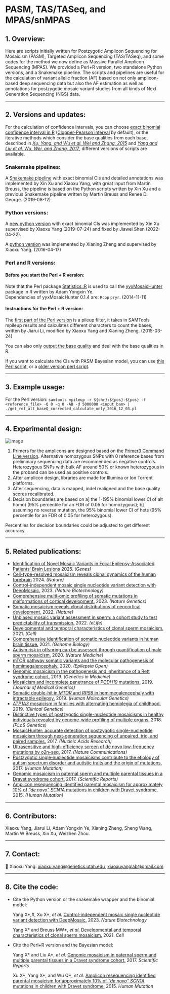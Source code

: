 # PASM, TAS/TASeq, and MPAS/snMPAS

## 1. Overview:

Here are scripts initially written for Postzygotic Amplicon Sequencing for Mosaicism (PASM), Targeted Amplicon Sequencing (TAS/TASeq), and some codes for the method we now define as Massive Parallel Amplicon Sequencing (MPAS). We provided a Perl+R version, two standalone Python versions, and a Snakemake pipeline. The scripts and pipelines are useful for the calculation of variant allelic fraction (AF) based on not only amplicon-based deep sequencing data but also the AF estimation as well as annotations for postzygotic mosaic variant studies from all kinds of Next Generation Sequencing (NGS) data.

--------------
## 2. Versions and updates:

For the calculation of confidence intervals, you can choose [exact binomial confidence interval in R](https://www.rdocumentation.org/packages/stats/versions/3.6.2/topics/binom.test) ([Clopper-Pearson interval](https://en.wikipedia.org/wiki/Binomial_proportion_confidence_interval) by default), or the iterative methods which consider the base qualities from each base, described in <i>[Xu, Yang, and Wu et al. Wei and Zhang. 2015](https://doi.org/10.1002/humu.22819)</i> and <i>[Yang and Liu et al. Wu, Wei, and Zhang. 2017](https://doi.org/10.1038/s41598-017-15814-7)</i>, different versions of scripts are available.

### Snakemake pipelines:

A [Snakemake pipeline](https://github.com/shishenyxx/PASM/tree/master/Snakemake_pipeline) with exact binomial CIs and detailed annotations was implemented by Xin Xu and Xiaoxu Yang, with great input from Martin Breuss, the pipeline is based on the Python scripts written by Xin Xu and a previous Snakemake pipeline written by Martin Breuss and Renee D. George. (2019-08-12)



### Python versions:

A [new python version](https://github.com/shishenyxx/PASM/tree/master/2019-09-25-new-python-MAF-binom-calculator) with exact binomial CIs was implemented by Xin Xu supervised by Xiaoxu Yang (2019-07-24) and fixed by Jiawei Shen (2022-04-22).


A [python version](https://github.com/shishenyxx/PASM/blob/master/CI_calculator.py) was implemented by Xianing Zheng and supervised by Xiaoxu Yang. (2016-04-17)


### Perl and R versions:
 #### Before you start the Perl + R version:
Note that the Perl package [Statistics::R](https://metacpan.org/pod/Statistics::R) is used to call the [yyxMosaicHunter](https://github.com/Yyx2626/yyxMosaicHunter) package in R written by Adam Yongxin Ye.
<br/>Dependencies of yyxMosaicHunter 0.1.4 are: `Rcpp`
`pryr`. (2014-11-11)

 #### Instructions for the Perl + R version:
The [first part of the Perl version](https://github.com/shishenyxx/PASM/blob/master/get_ref_alt_baseQ_corrected_calculate_only_2016_12_03.pl) is a pileup filter, it takes in SAMTools mpileup results and calculates different characters to count the bases, written by Jiarui Li, modified by Xiaoxu Yang and Xianing Zheng. (2015-03-24)

You can also only [output the base quality](https://github.com/shishenyxx/PASM/blob/master/get_ref_alt_baseQ_corrected_2016_12_03_output_basequality.pl) and deal with the base qualities in R. 


If you want to calculate the CIs with PASM Bayesian model, you can use [this Perl script](https://github.com/shishenyxx/PASM/blob/master/get_ref_alt_baseQ_corrected_2016_12_03.pl), or a [older version perl script](https://github.com/shishenyxx/PASM/blob/master/old_get_ref_alt_baseQ_corrected_2016_07_14.pl). 

--------------

## 3. Example usage:

For the Perl version: `samtools mpileup -r ${chr}:${pos}-${pos} -f <reference_file> -Q 0 -q 0 -AB -d 5000000 <input_bam> | ./get_ref_alt_baseQ_corrected_calculate_only_2016_12_03.pl`

--------------

## 4. Experimental design:


![image](https://github.com/user-attachments/assets/86e1da03-23a3-4537-975e-6b7f831e3ea0)

1. Primers for the amplicons are designed based on the [Primer3 Command Line version](https://github.com/shishenyxx/primer3). Alternative homozygous SNPs with 0 reference bases from preliminary sequencing data are recommended as negative controls. Heterozygous SNPs with bulk AF around 50% or known heterozygous in the proband can be used as positive controls.
2. After amplicon design, libraries are made for Illumina or Ion Torrent platforms.
3. After sequencing, data is mapped, indel realigned and the base quality scores recalibrated.
4. Decision boundaries are based on a] the 1-(95% binomial lower CI of alt homo) (95% percentile for an FDR of 0.05 for homozygous); b] assuming no reverse mutation, the 95% binomial lower CI of hets (95% percentile for an FDR of 0.05 for heterozygous).

Percentiles for decision boundaries could be adjusted to get different accuracy.
   
--------------

## 5. Related publications:

* [Identification of Novel Mosaic Variants in Focal Epilepsy-Associated Patients’ Brain Lesions](https://www.mdpi.com/2073-4425/16/4/421) 2025. <i>(Genes)</i>
* [Cell-type-resolved mosaicism reveals clonal dynamics of the human forebrain](https://www.nature.com/articles/s41586-024-07292-5) 2024. <i>(Nature)</i>
* [Control-independent mosaic single nucleotide variant detection with DeepMosaic.](https://www.nature.com/articles/s41587-022-01559-w) 2023. <i>(Nature Biotechnology)</i>
* [Comprehensive multi-omic profiling of somatic mutations in malformations of cortical development.](https://doi.org/10.1038/s41558-022-01276-9) 2023. <i>(Nature Genetics)</i>
* [Somatic mosaicism reveals clonal distributions of neocortical development.](https://www.nature.com/articles/s41586-022-04602-7) 2022. <i>(Nature)</i>
* [Unbiased mosaic variant assessment in sperm: a cohort study to test predictability of transmission.](https://elifesciences.org/articles/78459) 2022. <i>(eLife)</i>
* [Developmental and temporal characteristics of clonal sperm mosaicism.](http://www.doi.org/10.1016/j.cell.2021.07.024) 2021. <i>(Cell)</i>
* [Comprehensive identification of somatic nucleotide variants in human brain tissue.](https://genomebiology.biomedcentral.com/articles/10.1186/s13059-021-02285-3) 2021. <i>(Genome Biology)</i>
* [Autism risk in offspring can be assessed through quantification of male sperm mosaicism.](https://doi.org/10.1038/s41591-019-0711-0) 2020. <i>(Nature Medicine)</i>
* [mTOR pathway somatic variants and the molecular pathogenesis of hemimegalencephaly.](https://doi.org/10.1002/epi4.12377) 2020. <i>(Epilepsia Open)</i>
* [Genomic mosaicism in the pathogenesis and inheritance of a Rett syndrome cohort.](https://doi.org/10.1038/s41436-018-0348-2) 2019. <i>(Genetics in Medicine)</i>
* [Mosaicism and incomplete penetrance of <i>PCDH19</i> mutations.](http://dx.doi.org/10.1136/jmedgenet-2017-105235) 2019. <i>(Journal of Medical Genetics)</i>
* [Somatic double-hit in <i>MTOR</i> and <i>RPS6</i> in hemimegalencephaly with intractable epilepsy.](https://doi.org/10.1093/hmg/ddz194) 2019. <i>(Human Molecular Genetics)</i>
* [<i>ATP1A3</i> mosaicism in families with alternating hemiplegia of childhood.](https://doi.org/10.1111/cge.13539) 2019. <i>(Clinical Genetics)</i>
* [Distinctive types of postzygotic single-nucleotide mosaicisms in healthy individuals revealed by genome-wide profiling of multiple organs.](https://doi.org/10.1371/journal.pgen.1007395) 2018. <i>(PLoS Genetics)</i>
* [MosaicHunter: accurate detection of postzygotic single-nucleotide mosaicism through next-generation sequencing of unpaired, trio, and paired samples.](https://doi.org/10.1093/nar/gkx024) 2017. <i>(Nucleic Acids Research)</i>
* [Ultrasensitive and high-efficiency screen of de novo low-frequency mutations by o2n-seq.](https://doi.org/10.1038/ncomms15335) 2017. <i>(Nature Communications)</i>
* [Postzygotic single‐nucleotide mosaicisms contribute to the etiology of autism spectrum disorder and autistic traits and the origin of mutations.](https://doi.org/10.1002/humu.23255) 2017. <i>(Human Mutation)</i>
* [Genomic mosaicism in paternal sperm and multiple parental tissues in a Dravet syndrome cohort.](https://doi.org/10.1038/s41598-017-15814-7) 2017. <i>(Scientific Reports)</i>
* [Amplicon resequencing identified parental mosaicism for approximately 10% of <i>“de novo” SCN1A</i> mutations in children with Dravet syndrome.](https://doi.org/10.1002/humu.22819) 2015. <i>(Human Mutation)</i>

-----------------------------------

## 6. Contributors:

Xiaoxu Yang, Jiarui Li, Adam Yongxin Ye, Xianing Zheng, Sheng Wang, Martin W Breuss, Xin Xu, Weizhen Zhou.

-----------------------------------

## 7. Contact:

:email: Xiaoxu Yang: [xiaoxu.yang@genetics.utah.edu](mailto:xiaoxu.yang@genetics.utah.edu), [xiaoxuyanglab@gmail.com](mailto:xiaoxuyanglab@gmail.com)

-----------------------------------

## 8. Cite the code:
* Cite the Python version or the snakemake wrapper and the binomial model:

    Yang X*,#, Xu X*, <i>et al.</i> [Control-independent mosaic single nucleotide variant detection with DeepMosaic.](https://www.nature.com/articles/s41587-022-01559-w) 2023. <i>Nature Biotechnology</i> 

    Yang X* and Breuss MW*, <i>et al.</i> [Developmental and temporal characteristics of clonal sperm mosaicism.](http://www.doi.org/10.1016/j.cell.2021.07.024) 2021. <i>Cell</i> 
           
* Cite the Perl+R version and the Bayesian model: 

    Yang X* and Liu A*, <i>et al.</i> [Genomic mosaicism in paternal sperm and multiple parental tissues in a Dravet syndrome cohort.](https://doi.org/10.1038/s41598-017-15814-7) 2017. <i>Scientific Reports</i>

    Xu X*, Yang X*, and Wu Q*, <i>et al.</i> [Amplicon resequencing identified parental mosaicism for approximately 10% of <i>“de novo” SCN1A</i> mutations in children with Dravet syndrome.](https://doi.org/10.1002/humu.22819) 2015. <i>Human Mutation</i>

